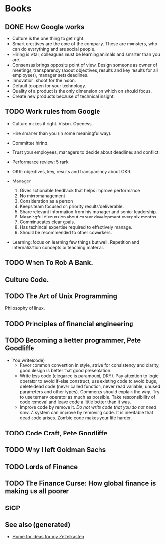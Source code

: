 # Books

## <span class="done DONE">DONE</span> How Google works

  - Culture is the one thing to get right.
  - Smart creatives are the core of the company. These are monsters, who
    can do everything and are social people.
  - Hiring is vital, colleagues must be learning animals and smarter
    than you are.
  - Consensus brings opposite point of view. Design someone as owner of
    meetings, transparency (about objectives, results and key results
    for all employees), manager sets deadlines.
  - Innovation: shoot for the moon.
  - Default to open for your technology.
  - Quality of a product is the only dimension on which on should focus.
  - Create new products because of technical insight.

## <span class="todo TODO">TODO</span> Work rules from Google

  - Culture makes it right. Vision. Openess.

  - Hire smarter than you (in some meaningful way).

  - Committee hiring.

  - Trust your employees, managers to decide about deadlines and
    conflict.

  - Performance review: 5 rank

  - OKR: objectives, key, results and transparency about OKR.

  - Manager
    
    1.  Gives actionable feedback that helps improve performance
    2.  No micromanagement
    3.  Consideration as a person
    4.  Keeps team focused on priority results/deliverable.
    5.  Share relevant information from his manager and senior
        leadership.
    6.  Meaningful discussion about career development every six months.
    7.  Comminucates clear goals.
    8.  Has techincal expertise required to effectively manage.
    9.  Should be recommended to other coworkers.

  - Learning: focus on learning few things but well. Repetition and
    internalization concepts or teaching material.

## <span class="todo TODO">TODO</span> When To Rob A Bank.

## Culture Code.

## <span class="todo TODO">TODO</span> The Art of Unix Programming

Philosophy of linux.

## <span class="todo TODO">TODO</span> Principles of financial engineering

## <span class="todo TODO">TODO</span> Becoming a better programmer, Pete Goodliffe

  - You.write(code)
      - Favor common convention in style, strive for consistency and
        clarity, good design is better that good presentation.
      - Write less code (elegance is paramount, DRY). Pay attention to
        logic operator to avoid if-else construct, use existing code to
        avoid bugs, delete dead code (never called function, never read
        variable, unused parameters and other types). Comments should
        explain the *why*. Try to use ternary operator as much as
        possible. Take responsibility of code removal and leave code a
        little better than it was.
      - Improve code by remove it. *Do not write code that you do not
        need now*. A system can improve by removing code. It is
        inevitable that dead code arises. Zombie code makes your life
        harder.

## <span class="todo TODO">TODO</span> Code Craft, Pete Goodliffe

## <span class="todo TODO">TODO</span> Why I left Goldman Sachs

## <span class="todo TODO">TODO</span> Lords of Finance

## <span class="todo TODO">TODO</span> The Finance Curse: How global finance is making us all poorer

## SICP

## See also (generated)

  - [Home for ideas for my Zettelkasten](./../README.md)
